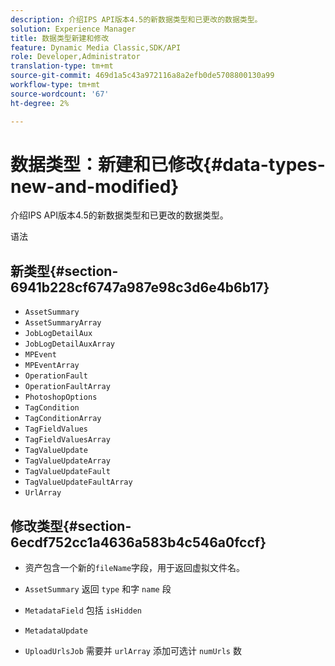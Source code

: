 ```yaml
---
description: 介绍IPS API版本4.5的新数据类型和已更改的数据类型。
solution: Experience Manager
title: 数据类型新建和修改
feature: Dynamic Media Classic,SDK/API
role: Developer,Administrator
translation-type: tm+mt
source-git-commit: 469d1a5c43a972116a8a2efb0de5708800130a99
workflow-type: tm+mt
source-wordcount: '67'
ht-degree: 2%

---
```



# 数据类型：新建和已修改{#data-types-new-and-modified}

介绍IPS API版本4.5的新数据类型和已更改的数据类型。

语法

## 新类型{#section-6941b228cf6747a987e98c3d6e4b6b17}

* `AssetSummary`
* `AssetSummaryArray`
* `JobLogDetailAux`
* `JobLogDetailAuxArray`
* `MPEvent`
* `MPEventArray`
* `OperationFault`
* `OperationFaultArray`
* `PhotoshopOptions`
* `TagCondition`
* `TagConditionArray`
* `TagFieldValues`
* `TagFieldValuesArray`
* `TagValueUpdate`
* `TagValueUpdateArray`
* `TagValueUpdateFault`
* `TagValueUpdateFaultArray`
* `UrlArray`

## 修改类型{#section-6ecdf752cc1a4636a583b4c546a0fccf}

* 资产包含一个新的`fileName`字段，用于返回虚拟文件名。
* `AssetSummary` 返回 `type` 和字 `name` 段

* `MetadataField` 包括 `isHidden`

* `MetadataUpdate`
* `UploadUrlsJob` 需要并 `urlArray` 添加可选计 `numUrls` 数

